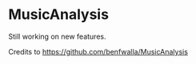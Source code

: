 # MusicAnalysis
Still working on new features. 

Credits to https://github.com/benfwalla/MusicAnalysis
